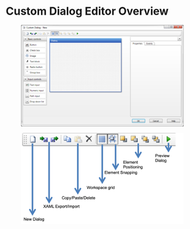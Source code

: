 # Custom Dialog Editor Overview

<div>

<figure><img src="../../../../../.gitbook/assets/image (68) (1).png" alt=""><figcaption></figcaption></figure>

 

<figure><img src="../../../../../.gitbook/assets/image (67) (1).png" alt=""><figcaption></figcaption></figure>

</div>

